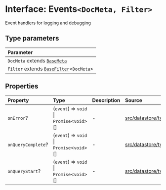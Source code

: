 # Interface: Events`<DocMeta, Filter>`

Event handlers for logging and debugging

## Type parameters

| Parameter |
| :------ |
| `DocMeta` extends [`BaseMeta`](../type-aliases/BaseMeta.md) |
| `Filter` extends [`BaseFilter`](../type-aliases/BaseFilter.md)\<`DocMeta`\> |

## Properties

| Property | Type | Description | Source |
| :------ | :------ | :------ | :------ |
| `onError`? | (`event`) => `void` \| `Promise`\<`void`\>[] | - | [src/datastore/types.ts:51](https://github.com/dexaai/llm-tools/blob/5018eae/src/datastore/types.ts#L51) |
| `onQueryComplete`? | (`event`) => `void` \| `Promise`\<`void`\>[] | - | [src/datastore/types.ts:41](https://github.com/dexaai/llm-tools/blob/5018eae/src/datastore/types.ts#L41) |
| `onQueryStart`? | (`event`) => `void` \| `Promise`\<`void`\>[] | - | [src/datastore/types.ts:34](https://github.com/dexaai/llm-tools/blob/5018eae/src/datastore/types.ts#L34) |

